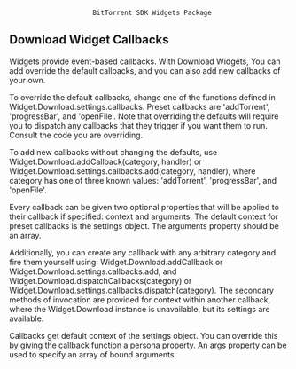                          BitTorrent SDK Widgets Package


Download Widget Callbacks
-------------------------

Widgets provide event-based callbacks. With Download Widgets, You can add
override the default callbacks, and you can also add new callbacks of your own.

To override the default callbacks, change one of the functions defined in
Widget.Download.settings.callbacks. Preset callbacks are 'addTorrent',
'progressBar', and 'openFile'. Note that overriding the defaults will require
you to dispatch any callbacks that they trigger if you want them to run. Consult
the code you are overriding.

To add new callbacks without changing the defaults, use
Widget.Download.addCallback(category, handler) or
Widget.Download.settings.callbacks.add(category, handler), where category has
one of three known values: 'addTorrent', 'progressBar', and 'openFile'.

Every callback can be given two optional properties that will be applied to
their callback if specified: context and arguments. The default context for
preset callbacks is the settings object. The arguments property should be an
array.

Additionally, you can create any callback with any arbitrary
category and fire them yourself using:
Widget.Download.addCallback or Widget.Download.settings.callbacks.add, and
Widget.Download.dispatchCallbacks(category) or
Widget.Download.settings.callbacks.dispatch(category). The secondary methods of
invocation are provided for context within another callback, where the
Widget.Download instance is unavailable, but its settings are available.

Callbacks get default context of the settings object. You can override this by
giving the callback function a persona property. An args property can be used to
specify an array of bound arguments.
